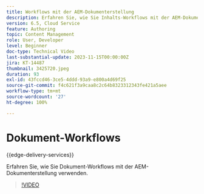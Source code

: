 ```yaml
---
title: Workflows mit der AEM-Dokumenterstellung
description: Erfahren Sie, wie Sie Inhalts-Workflows mit der AEM-Dokumenterstellung verwenden.
version: 6.5, Cloud Service
feature: Authoring
topic: Content Management
role: User, Developer
level: Beginner
doc-type: Technical Video
last-substantial-update: 2023-11-15T00:00:00Z
jira: KT-14487
thumbnail: 3425720.jpeg
duration: 93
exl-id: 43fccd46-3ce5-4ddd-93a9-e800a4d69f25
source-git-commit: f4c621f3a9caa8c2c64b8323312343fe421a5aee
workflow-type: tm+mt
source-wordcount: '27'
ht-degree: 100%

---
```


# Dokument-Workflows

{{edge-delivery-services}}

Erfahren Sie, wie Sie Dokument-Workflows mit der AEM-Dokumenterstellung verwenden.

>[!VIDEO](https://video.tv.adobe.com/v/3425720/?learn=on)
